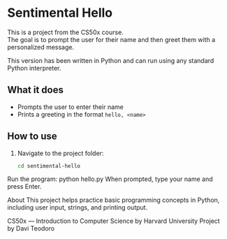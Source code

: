 # Sentimental Hello

This is a project from the CS50x course.  
The goal is to prompt the user for their name and then greet them with a personalized message.

This version has been written in Python and can run using any standard Python interpreter.

## What it does

- Prompts the user to enter their name
- Prints a greeting in the format `hello, <name>`

## How to use

1. Navigate to the project folder:
   ```bash
   cd sentimental-hello
Run the program:
python hello.py
When prompted, type your name and press Enter.

About
This project helps practice basic programming concepts in Python, including user input, strings, and printing output.

CS50x — Introduction to Computer Science by Harvard University
Project by Davi Teodoro
